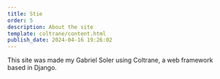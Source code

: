 ```yaml
---
title: Stie
order: 5
description: About the site
template: coltrane/content.html
publish_date: 2024-04-16 19:26:02
---
```


This site was made my Gabriel Soler using Coltrane, a web framework based in Django. 